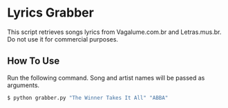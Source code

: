 # Lyrics Grabber
This script retrieves songs lyrics from Vagalume.com.br and Letras.mus.br. Do not use it for commercial purposes.

## How To Use
Run the following command. Song and artist names will be passed as arguments.

```bash
$ python grabber.py "The Winner Takes It All" "ABBA"
```
